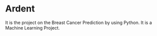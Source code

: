 # Ardent
It is the project on the Breast Cancer Prediction by using Python. It is a Machine Learning Project.
